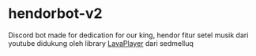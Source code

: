 # hendorbot-v2
Discord bot made for dedication for our king, hendor
fitur setel musik dari youtube didukung oleh library [LavaPlayer](https://github.com/sedmelluq/lavaplayer) dari sedmelluq

